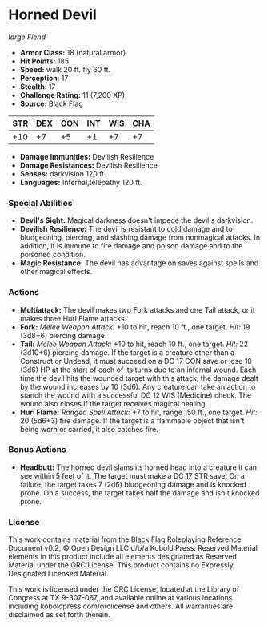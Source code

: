 # Horned Devil

*large* *Fiend*

- **Armor Class:** 18 (natural armor)
- **Hit Points:** 185 
- **Speed:** walk 20 ft. fly 60 ft.
- **Perception**: 17
- **Stealth**: 17
- **Challenge Rating:** 11 (7,200 XP)
- **Source:** [Black Flag](https://koboldpress.com/kpstore/product/tovrpg-pg-mv/)

| STR | DEX | CON | INT | WIS | CHA |
| --- | --- | --- | --- | --- | --- |
| +10 | +7 | +5 | +1 | +7 | +7 |

- **Damage Immunities:** Devilish Resilience
- **Damage Resistances:** Devilish Resilience
- **Senses:** darkvision 120 ft.
- **Languages:** Infernal,telepathy 120 ft.

### Special Abilities

- **Devil's Sight:** Magical darkness doesn't impede the devil's darkvision.
- **Devilish Resilience:** The devil is resistant to cold damage and to bludgeoning, piercing, and slashing damage from nonmagical attacks. In addition, it is immune to fire damage and poison damage and to the poisoned condition.
- **Magic Resistance:** The devil has advantage on saves against spells and other magical effects.

### Actions

- **Multiattack:** The devil makes two Fork attacks and one Tail attack, or it makes three Hurl Flame attacks.
- **Fork:** _Melee Weapon Attack:_ +10 to hit, reach 10 ft., one target. _Hit:_ 19 (3d8+6) piercing damage.
- **Tail:** _Melee Weapon Attack:_ +10 to hit, reach 10 ft., one target. _Hit:_ 22 (3d10+6) piercing damage. If the target is a creature other than a Construct or Undead, it must succeed on a DC 17 CON save or lose 10 (3d6) HP at the start of each of its turns due to an infernal wound. Each time the devil hits the wounded target with this attack, the damage dealt by the wound increases by 10 (3d6). Any creature can take an action to stanch the wound with a successful DC 12 WIS (Medicine) check. The wound also closes if the target receives magical healing.
- **Hurl Flame:** _Ranged Spell Attack:_ +7 to hit, range 150 ft., one target. _Hit:_ 20 (5d6+3) fire damage. If the target is a flammable object that isn't being worn or carried, it also catches fire.

### Bonus Actions

- **Headbutt:** The horned devil slams its horned head into a creature it can see within 5 feet of it. The target must make a DC 17 STR save. On a failure, the target takes 7 (2d6) bludgeoning damage and is knocked prone. On a success, the target takes half the damage and isn't knocked prone.


### License

This work contains material from the Black Flag Roleplaying Reference Document v0.2, © Open Design LLC d/b/a Kobold Press. Reserved Material elements in this product include all elements designated as Reserved Material under the ORC License. This product contains no Expressly Designated Licensed Material.

This work is licensed under the ORC License, located at the Library of Congress at TX 9-307-067, and available online at various locations including koboldpress.com/orclicense and others. All warranties are disclaimed as set forth therein.
